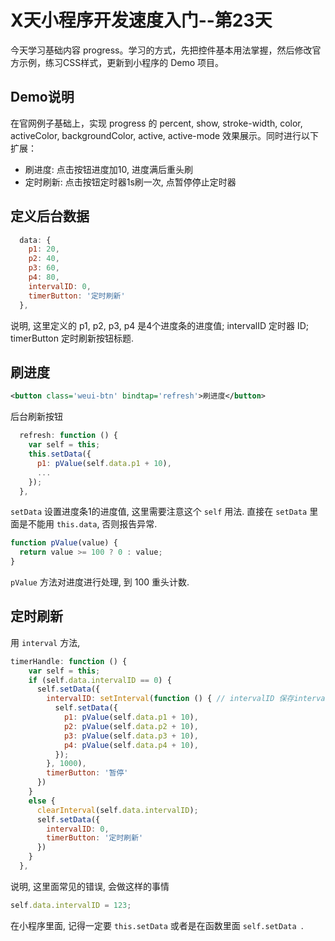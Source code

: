# X天小程序开发速度入门--第23天

今天学习基础内容 progress。学习的方式，先把控件基本用法掌握，然后修改官方示例，练习CSS样式，更新到小程序的 Demo 项目。

## Demo说明
在官网例子基础上，实现 progress 的 percent, show, stroke-width, color, activeColor, backgroundColor, active, active-mode 效果展示。同时进行以下扩展：

* 刷进度: 点击按钮进度加10, 进度满后重头刷
* 定时刷新: 点击按钮定时器1s刷一次, 点暂停停止定时器

## 定义后台数据

```javascript
  data: {
    p1: 20,
    p2: 40,
    p3: 60,
    p4: 80,
    intervalID: 0,
    timerButton: '定时刷新'
  },
```

说明, 这里定义的 p1, p2, p3, p4 是4个进度条的进度值; intervalID 定时器 ID; timerButton 定时刷新按钮标题.

## 刷进度

```xml
<button class='weui-btn' bindtap='refresh'>刷进度</button>
```

后台刷新按钮

```javascript
  refresh: function () {
    var self = this;
    this.setData({
      p1: pValue(self.data.p1 + 10),
      ...
    });
  },
```

`setData` 设置进度条1的进度值, 这里需要注意这个 `self` 用法. 直接在 `setData` 里面是不能用 `this.data`, 否则报告异常.

```javascript
function pValue(value) {
  return value >= 100 ? 0 : value;
}
```

`pValue` 方法对进度进行处理, 到 100 重头计数.

## 定时刷新

用 `interval` 方法,

```javascript
timerHandle: function () {
    var self = this;
    if (self.data.intervalID == 0) {
      self.setData({
        intervalID: setInterval(function () { // intervalID 保存interval ID，点击暂停时 clearInterval 清除
          self.setData({
            p1: pValue(self.data.p1 + 10),
            p2: pValue(self.data.p2 + 10),
            p3: pValue(self.data.p3 + 10),
            p4: pValue(self.data.p4 + 10),
          });
        }, 1000),
        timerButton: '暂停'
      })
    }
    else {
      clearInterval(self.data.intervalID);
      self.setData({
        intervalID: 0,
        timerButton: '定时刷新'
      })
    }
  },
```

说明, 这里面常见的错误, 会做这样的事情

```javascript
self.data.intervalID = 123;
```

在小程序里面, 记得一定要 `this.setData` 或者是在函数里面 `self.setData `.

